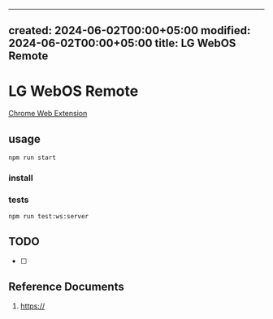 ----
created: 2024-06-02T00:00+05:00
modified: 2024-06-02T00:00+05:00
title: LG WebOS Remote
----

# LG WebOS Remote

[Chrome Web Extension]()

## usage

```shell
npm run start
```

### install

### tests

```shell
npm run test:ws:server
```

## TODO

- [ ] 

## Reference Documents

1. <https://>

